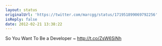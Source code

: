 ```yaml
---
layout: status
originalUrl: 'https://twitter.com/marcgg/status/171951899069792256'
isReply: false
date: 2012-02-21 13:38:22
---
```


So You Want To Be a Developer ~ http://t.co/ZsW6SiNh
